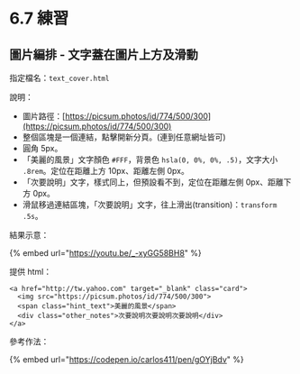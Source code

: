 # 6.7 練習

## 圖片編排 - 文字蓋在圖片上方及滑動

指定檔名：`text_cover.html`

說明：

* 圖片路徑：[https://picsum.photos/id/774/500/300](https://picsum.photos/id/774/500/300)
* 整個區塊是一個連結，點擊開新分頁。(連到任意網址皆可)
* 圓角 5px。
* 「美麗的風景」文字顏色 `#FFF`，背景色 `hsla(0, 0%, 0%, .5)`，文字大小 `.8rem`。定位在距離上方 10px、距離左側 0px。
* 「次要說明」文字，樣式同上，但預設看不到，定位在距離左側 0px、距離下方 0px。
* 滑鼠移過連結區塊，「次要說明」文字，往上滑出(transition)：`transform .5s`。

結果示意：

{% embed url="https://youtu.be/_-xyGG58BH8" %}

提供 html：

```markup
<a href="http://tw.yahoo.com" target="_blank" class="card">
  <img src="https://picsum.photos/id/774/500/300">
  <span class="hint_text">美麗的風景</span>
  <div class="other_notes">次要說明次要說明次要說明</div>
</a>
```

參考作法：

{% embed url="https://codepen.io/carlos411/pen/gOYjBdv" %}



